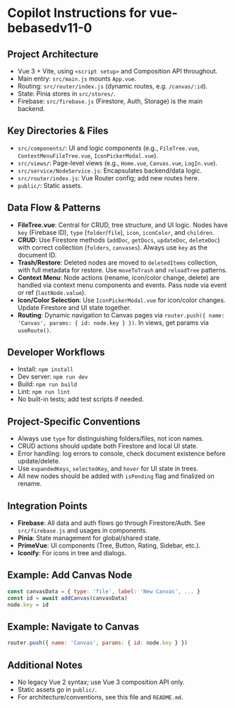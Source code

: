 
# Copilot Instructions for vue-bebasedv11-0

## Project Architecture
- Vue 3 + Vite, using `<script setup>` and Composition API throughout.
- Main entry: `src/main.js` mounts `App.vue`.
- Routing: `src/router/index.js` (dynamic routes, e.g. `/canvas/:id`).
- State: Pinia stores in `src/stores/`.
- Firebase: `src/firebase.js` (Firestore, Auth, Storage) is the main backend.

## Key Directories & Files
- `src/components/`: UI and logic components (e.g., `FileTree.vue`, `ContextMenuFileTree.vue`, `IconPickerModal.vue`).
- `src/views/`: Page-level views (e.g., `Home.vue`, `Canvas.vue`, `LogIn.vue`).
- `src/service/NodeService.js`: Encapsulates backend/data logic.
- `src/router/index.js`: Vue Router config; add new routes here.
- `public/`: Static assets.

## Data Flow & Patterns
- **FileTree.vue**: Central for CRUD, tree structure, and UI logic. Nodes have `key` (Firebase ID), `type` (`folder`/`file`), `icon`, `iconColor`, and `children`.
- **CRUD**: Use Firestore methods (`addDoc`, `getDocs`, `updateDoc`, `deleteDoc`) with correct collection (`folders`, `canvases`). Always use `key` as the document ID.
- **Trash/Restore**: Deleted nodes are moved to `deletedItems` collection, with full metadata for restore. Use `moveToTrash` and `reloadTree` patterns.
- **Context Menu**: Node actions (rename, icon/color change, delete) are handled via context menu components and events. Pass node via event or ref (`lastNode.value`).
- **Icon/Color Selection**: Use `IconPickerModal.vue` for icon/color changes. Update Firestore and UI state together.
- **Routing**: Dynamic navigation to Canvas pages via `router.push({ name: 'Canvas', params: { id: node.key } })`. In views, get params via `useRoute()`.

## Developer Workflows
- Install: `npm install`
- Dev server: `npm run dev`
- Build: `npm run build`
- Lint: `npm run lint`
- No built-in tests; add test scripts if needed.

## Project-Specific Conventions
- Always use `type` for distinguishing folders/files, not icon names.
- CRUD actions should update both Firestore and local UI state.
- Error handling: log errors to console, check document existence before update/delete.
- Use `expandedKeys`, `selectedKey`, and `hover` for UI state in trees.
- All new nodes should be added with `isPending` flag and finalized on rename.

## Integration Points
- **Firebase**: All data and auth flows go through Firestore/Auth. See `src/firebase.js` and usages in components.
- **Pinia**: State management for global/shared state.
- **PrimeVue**: UI components (Tree, Button, Rating, Sidebar, etc.).
- **Iconify**: For icons in tree and dialogs.

## Example: Add Canvas Node
```js
const canvasData = { type: 'file', label: 'New Canvas', ... }
const id = await addCanvas(canvasData)
node.key = id
```

## Example: Navigate to Canvas
```js
router.push({ name: 'Canvas', params: { id: node.key } })
```

## Additional Notes
- No legacy Vue 2 syntax; use Vue 3 composition API only.
- Static assets go in `public/`.
- For architecture/conventions, see this file and `README.md`.
